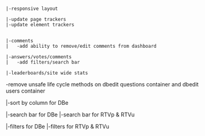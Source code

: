 
~~~~~~~~~~~~~~~~~~~~~~~~~

|-responsive layout

|-update page trackers
|-update element trackers

~~~~~~~~~~~~~~~~~~~~~~~~~
~~~~~~~~~~~~~~~~~~~~~~~~~

|-comments
|	-add ability to remove/edit comments from dashboard

|-answers/votes/comments
| 	-add filters/search bar

|-leaderboards/site wide stats

~~~~~~~~~~~~~~~~~~~~~~~~~

-remove unsafe life cycle methods on dbedit questions container and dbedit users container

|-sort by column for DBe

|-search bar for DBe
|-search bar for RTVp & RTVu

|-filters for DBe
|-filters for RTVp & RTVu

~~~~~~~~~~~~~~~~~~~~~~~~~
